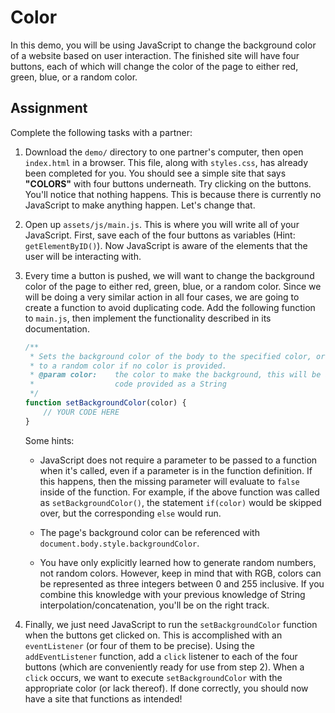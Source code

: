 # Color

In this demo, you will be using JavaScript to change the background color of a website based on user interaction. The
finished site will have four buttons, each of which will change the color of the page to either red, green, blue, or
a random color.

## Assignment

Complete the following tasks with a partner:

1. Download the `demo/` directory to one partner's computer, then open `index.html` in a browser. This file, along with
   `styles.css`, has already been completed for you. You should see a simple site that says **"COLORS"** with four
   buttons underneath. Try clicking on the buttons. You'll notice that nothing happens. This is because there is currently
   no JavaScript to make anything happen. Let's change that.
   
2. Open up `assets/js/main.js`. This is where you will write all of your JavaScript. First, save each of the four buttons
   as variables (Hint: `getElementByID()`). Now JavaScript is aware of the elements that the user will be interacting with.
   
3. Every time a button is pushed, we will want to change the background color of the page to either red, green, blue,
   or a random color. Since we will be doing a very similar action in all four cases, we are going to create a function
   to avoid duplicating code. Add the following function to `main.js`, then implement the functionality described in its
   documentation.
   
   ```javascript
   /**
    * Sets the background color of the body to the specified color, or
    * to a random color if no color is provided.
    * @param color:    the color to make the background, this will be a hex
    *                  code provided as a String
    */
   function setBackgroundColor(color) {
       // YOUR CODE HERE
   }
   ```
   
   Some hints:
   
   * JavaScript does not require a parameter to be passed to a function when it's called, even if a parameter is in
     the function definition. If this happens, then the missing parameter will evaluate to `false` inside of the
     function. For example, if the above function was called as `setBackgroundColor()`, the statement `if(color)` would
     be skipped over, but the corresponding `else` would run.
     
   * The page's background color can be referenced with `document.body.style.backgroundColor`.
   
   * You have only explicitly learned how to generate random numbers, not random colors. However, keep in mind that
     with RGB, colors can be represented as three integers between 0 and 255 inclusive. If you combine this knowledge
     with your previous knowledge of String interpolation/concatenation, you'll be on the right track.
     
4. Finally, we just need JavaScript to run the `setBackgroundColor` function when the buttons get clicked on. This
   is accomplished with an `eventListener` (or four of them to be precise). Using the `addEventListener` function, add a
   `click` listener to each of the four buttons (which are conveniently ready for use from step 2). When a `click` occurs,
   we want to execute `setBackgroundColor` with the appropriate color (or lack thereof). If done correctly, you should
   now have a site that functions as intended!